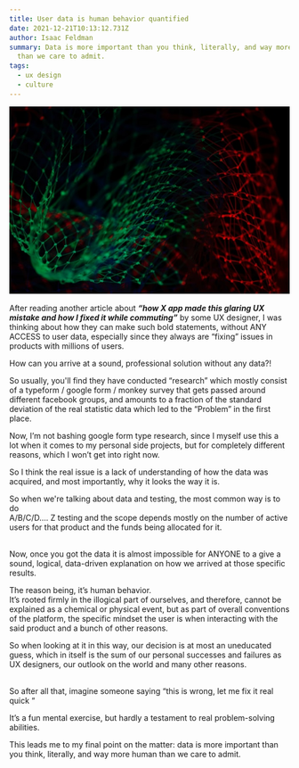 ```yaml
---
title: User data is human behavior quantified
date: 2021-12-21T10:13:12.731Z
author: Isaac Feldman
summary: Data is more important than you think, literally, and way more human
  than we care to admit.
tags:
  - ux design
  - culture
---
```

![](/static/img/pietro-jeng-n6b49ltx7nm-unsplash.jpg)

After reading another article about ***“how X app made this glaring UX mistake and how I fixed it while commuting”*** by some UX designer, I was thinking about how they can make such bold statements, without ANY ACCESS to user data, especially since they always are “fixing” issues in products with millions of users.

How can you arrive at a sound, professional solution without any data?!

So usually, you'll find they have conducted “research” which mostly consist of a typeform / google form / monkey survey that gets passed around different facebook groups, and amounts to a fraction of the standard deviation of the real statistic data which led to the “Problem” in the first place. 

Now, I’m not bashing google form type research, since I myself use this a lot when it comes to my personal side projects, but for completely different reasons, which I won’t get into right now. 

So I think the real issue is a lack of understanding of how the data was acquired, and most importantly, why it looks the way it is. 

So when we're talking about data and testing, the most common way is to do\
A/B/C/D…. Z testing and the scope depends mostly on the number of active users for that product and the funds being allocated for it. 

\
Now, once you got the data it is almost impossible for ANYONE to a give a sound, logical, data-driven explanation on how we arrived at those specific results.  

The reason being, it’s human behavior. \
It’s rooted firmly in the illogical part of ourselves, and therefore, cannot be explained as a chemical or physical event, but as part of overall conventions of the platform, the specific mindset the user is when interacting with the said product and a bunch of other reasons. 

So when looking at it in this way, our decision is at most an uneducated guess, which in itself is the sum of our personal successes and failures as UX designers, our outlook on the world and many other reasons.

\
So after all that, imagine someone saying “this is wrong, let me fix it real quick “ 

It’s a fun mental exercise, but hardly a testament to real problem-solving abilities. 

This leads me to my final point on the matter: data is more important than you think, literally, and way more human than we care to admit.